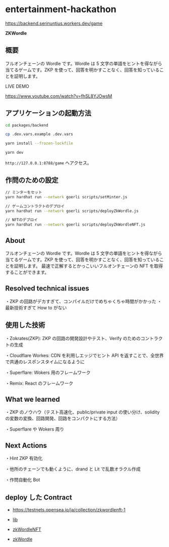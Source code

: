 # entertainment-hackathon

https://backend.serinuntius.workers.dev/game

**ZKWordle**

## 概要

フルオンチェーンの Wordle です。Wordle は 5 文字の単語をヒントを得ながら当てるゲームです。ZKP を使って、回答を明かすことなく、回答を知っていることを証明します。

LIVE DEMO

https://www.youtube.com/watch?v=fhSL8YJOwsM

## アプリケーションの起動方法

```bash
cd packages/backend
```

```bash
cp .dev.vars.example .dev.vars
```

```bash
yarn install --frozen-lockfile
```

```bash
yarn dev
```

`http://127.0.0.1:8788/game` へアクセス。

## 作問のための設定

```bash
// ミンターをセット
yarn hardhat run --network goerli scripts/setMinter.js

// ゲームコントラクトのデプロイ
yarn hardhat run --network goerli scripts/deployZkWordle.js

// NFTのデプロイ
yarn hardhat run --network goerli scripts/deployZkWordleNFT.js
```

## About

フルオンチェーンの Wordle です。Wordle は 5 文字の単語をヒントを得ながら当てるゲームです。ZKP を使って、回答を明かすことなく、回答を知っていることを証明します。
最速で正解するとかっこいいフルオンチェーンの NFT を取得することができます。

## Resolved technical issues

・ZKP の回路がデカすぎて、コンパイルだけでめちゃくちゃ時間がかかった
・最新技術すぎて How to がない

## 使用した技術

・Zokrates(ZKP): ZKP の回路の開発設計やテスト、Verify のためのコントラクトの生成

・Cloudflare Workes: CDN を利用しエッジでヒント API を返すことで、全世界で共通のレスポンスタイムになるように

・Superflare: Wokers 用のフレームワーク

・Remix: React のフレームワーク

## What we learned

・ZKP のノウハウ（テスト高速化、public/private input の使い分け、solidity の変数の変換、回路開発、回路をコンパクトにする方法）

・Superflare や Wokers 周り

## Next Actions

・Hint ZKP 有効化

・他所のチェーンでも動くように、drand と Lit で乱数オラクル作成

・作問自動化 Bot

## deploy した Contract

- https://testnets.opensea.io/ja/collection/zkwordlenft-1

- [lib](https://goerli.etherscan.io/address/0x54cF2B9f899202D32B773edE959894C3126ec1fd)

- [zkWordleNFT](https://goerli.etherscan.io/address/0xe7850330229ab5304a7Bb74b6af1e06BAAc55467)

- [zkWordle](https://goerli.etherscan.io/address/0xEF7AaeCE5d11e0BE9a3065a67bD8Ede62F8a783d)
